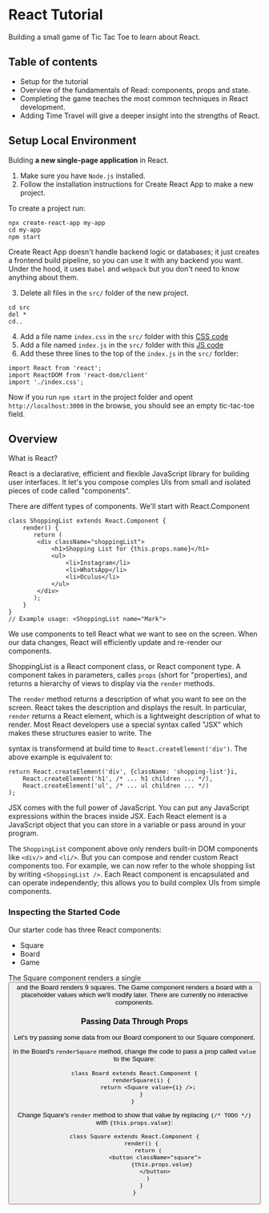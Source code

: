 # React Tutorial

Building a small game of Tic Tac Toe to learn about React.

## Table of contents

- Setup for the tutorial
- Overview of the fundamentals of Read: components, props and state.
- Completing the game teaches the most common techniques in React development.
- Adding Time Travel will give a deeper insight into the strengths of React.

## Setup Local Environment

Bulding __a new single-page application__ in React.

1. Make sure you have ```Node.js``` installed.
2. Follow the installation instructions for Create React App to make a new project.

To create a project run:
```
npx create-react-app my-app
cd my-app
npm start
```
Create React App doesn't handle backend logic or databases; it just creates a frontend build
pipeline, so you can use it with any backend you want. Under the hood, it uses ```Babel``` and
```webpack``` but you don't need to know anything about them.

3. Delete all files in the ```src/``` folder of the new project.
```
cd src
del *
cd..
```
4. Add a file name ```index.css``` in the ```src/``` folder with this [CSS code](https://codepen.io/gaearon/pen/oWWQNa?editors=0100)
5. Add a file named ```index.js``` in the ```src/``` folder with this [JS code](https://codepen.io/gaearon/pen/oWWQNa?editors=0010)
6. Add these three lines to the top of the ```index.js``` in the ```src/``` forlder:
```JSX
import React from 'react';
import ReactDOM from 'react-dom/client'
import './index.css';
```
Now if you run ```npm start``` in the project folder and opent ```http://localhost:3000``` in
the browse, you should see an empty tic-tac-toe field.

## Overview

What is React? 

React is a declarative, efficient and flexible JavaScript library for building user interfaces.
It let's you compose comples UIs from small and isolated pieces of code called "components".

There are diffent types of components. We'll start with React.Component
```JSX
class ShoppingList extends React.Component {
    render() {
       return (
        <div className="shoppingList">
            <h1>Shopping List for {this.props.name}</h1>
            <ul>
                <li>Instagram</li>
                <li>WhatsApp</li>
                <li>Oculus</li>
            </ul>
        </div>
       );
    }
}
// Example usage: <ShoppingList name="Mark">
```

We use components to tell React what we want to see on the screen. When our data changes, 
React will efficiently update and re-render our components.

ShoppingList is a React component class, or React component type. A component takes in parameters,
calles ```props``` (short for "properties), and returns a hierarchy of views to display via the ```render``` methods.

The ```render``` method returns a description of what you want to see on the screen. React takes the description
and displays the result. In particular, ```render``` returns a React element, which is a lightweight description
of what to render. Most React developers use a special syntax called "JSX" which makes these structures easier to write.
The <div /> syntax is transformend at build time to ```React.createElement('div')```. The above example is equivalent to:
```JSX
return React.createElement('div', {className: 'shopping-list'}i,
    React.createElement('h1', /* ... h1 children ... */),
    React.createElement('ul', /* ... ul children ... */)
);

```

JSX comes with the full power of JavaScript. You can put any JavaScript expressions within the braces inside JSX.
Each React element is a JavaScript object that you can store in a variable or pass around in your program.

The ```ShoppingList``` component above only renders built-in DOM components like ```<div/>``` and ```<li/>```.
But you can compose and render custom React components too. For example, we can now refer to the whole shopping list
by writing ```<ShoppingList />```. Each React component is encapsulated and can operate independently;
this allows you to build complex UIs from simple components.

### __Inspecting the Started Code__

Our starter code has three React components:
- Square
- Board
- Game

The Square component renders a single <button> and the Board renders 9 squares. The Game component renders a board with a placeholder values which we'll modify later. There are currently 
no interactive components.

### __Passing Data Through Props__

Let's try passing some data from our Board component to our Square component.

In the Board's ```renderSquare``` method, change the code to pass a prop called ```value``` to the Square:
```JSX
class Board extends React.Component {
    renderSquare(i) {
        return <Square value={i} />;
    }
} 
```
Change Square's ```render``` method to show that value by replacing ```{/* TODO */}``` with
```{this.props.value}```:

```JSX
class Square extends React.Component {
    render() {
        return (
            <button className="square">
                {this.props.value}
            </button>
        )
    }
}
```